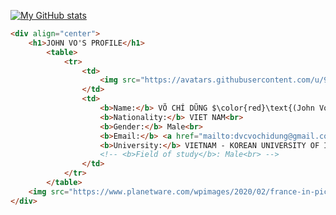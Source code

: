 
[![My GitHub stats](https://github-readme-stats.vercel.app/api?username=dvcdung&theme=radical&show_icons=true)](https://github.com/anuraghazra/github-readme-stats)

```html
<div align="center">
    <h1>JOHN VO'S PROFILE</h1>
        <table>
            <tr>
                <td>
                    <img src="https://avatars.githubusercontent.com/u/94359252?v=4" width="300"/>
                </td>
                <td>
                    <b>Name:</b> VÕ CHÍ DŨNG $\color{red}\text{(John Vo)}$<br>
                    <b>Nationality:</b> VIET NAM<br>
                    <b>Gender:</b> Male<br>
                    <b>Email:</b> <a href="mailto:dvcvochidung@gmail.com">dvcvochidung@gmail.com</a><br>
                    <b>University:</b> VIETNAM - KOREAN UNIVERSITY OF INFORMATION AND COMMUNICATION TECHNOLOGY<br>
                    <!-- <b>Field of study</b>: Male<br> -->
                </td>
            </tr>
        </table>
    <img src="https://www.planetware.com/wpimages/2020/02/france-in-pictures-beautiful-places-to-photograph-eiffel-tower.jpg"/>
</div>
```
